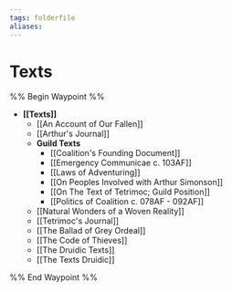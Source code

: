 ```yaml
---
tags: folderfile
aliases:
---
```


# Texts
%% Begin Waypoint %%
- **[[Texts]]**
	- [[An Account of Our Fallen]]
	- [[Arthur's Journal]]
	- **Guild Texts**
		- [[Coalition's Founding Document]]
		- [[Emergency Communicae c. 103AF]]
		- [[Laws of Adventuring]]
		- [[On Peoples Involved with Arthur Simonson]]
		- [[On The Text of Tetrimoc; Guild Position]]
		- [[Politics of Coalition c. 078AF - 092AF]]
	- [[Natural Wonders of a Woven Reality]]
	- [[Tetrimoc's Journal]]
	- [[The Ballad of Grey Ordeal]]
	- [[The Code of Thieves]]
	- [[The Druidic Texts]]
	- [[The Texts Druidic]]

%% End Waypoint %%
